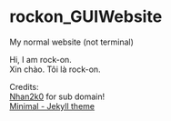 # rockon_GUIWebsite
My normal website (not terminal)

Hi, I am rock-on.\
Xin chào. Tôi là rock-on.


Credits:\
[Nhan2k0](https://github.com/nhan2k0) for sub domain!\
[Minimal - Jekyll theme](https://github.com/pages-themes/minimal)
